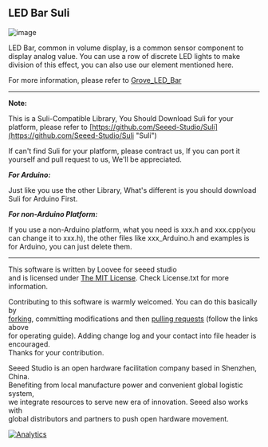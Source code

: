 LED Bar Suli
-------------------------------------------------------------
![image](http://www.seeedstudio.com/wiki/images/3/33/Sidekick_19_0.png)

LED Bar, common in volume display, is a common sensor component to display analog value. You can use a row of discrete LED lights to make division of this effect, you can also use our element mentioned here. 

For more information, please refer to [Grove_LED_Bar][1]



-----
**Note:**

This is a Suli-Compatible Library, You Should Download Suli for your platform, please refer to [https://github.com/Seeed-Studio/Suli](https://github.com/Seeed-Studio/Suli "Suli")

If can't find Suli for your platform, please contract us, If you can port it yourself and pull request to us, We'll be appreciated. 

***For Arduino:***

Just like you use the other Library, What's different is you should download Suli for Arduino First.

***For non-Arduino Platform:***

If you use a non-Arduino platform, what you need is xxx.h and xxx.cpp(you can change it to xxx.h), the other files like xxx_Arduino.h and examples is for Arduino, you can just delete them.


----
This software is written by Loovee for seeed studio<br>
and is licensed under [The MIT License](http://opensource.org/licenses/mit-license.php). Check License.txt for more information.<br>

Contributing to this software is warmly welcomed. You can do this basically by<br>
[forking](https://help.github.com/articles/fork-a-repo), committing modifications and then [pulling requests](https://help.github.com/articles/using-pull-requests) (follow the links above<br>
for operating guide). Adding change log and your contact into file header is encouraged.<br>
Thanks for your contribution.

Seeed Studio is an open hardware facilitation company based in Shenzhen, China. <br>
Benefiting from local manufacture power and convenient global logistic system, <br>
we integrate resources to serve new era of innovation. Seeed also works with <br>
global distributors and partners to push open hardware movement.<br>


[1]:http://www.seeedstudio.com/wiki/LED_Bar



[![Analytics](https://ga-beacon.appspot.com/UA-46589105-3/Grove_LED_Bar)](https://github.com/igrigorik/ga-beacon)
